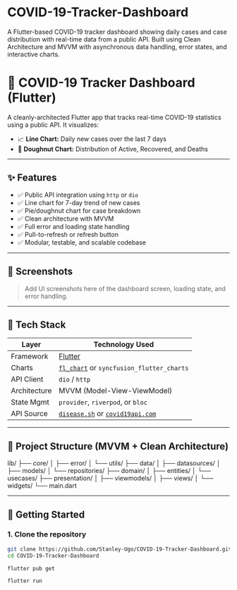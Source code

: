 # COVID-19-Tracker-Dashboard
A Flutter-based COVID-19 tracker dashboard showing daily cases and case distribution with real-time data from a public API. Built using Clean Architecture and MVVM with asynchronous data handling, error states, and interactive charts.

# 🦠 COVID-19 Tracker Dashboard (Flutter)

A cleanly-architected Flutter app that tracks real-time COVID-19 statistics using a public API. It visualizes:

- 📈 **Line Chart:** Daily new cases over the last 7 days
- 🍩 **Doughnut Chart:** Distribution of Active, Recovered, and Deaths

---

## ✨ Features

- ✅ Public API integration using `http` or `dio`
- ✅ Line chart for 7-day trend of new cases
- ✅ Pie/doughnut chart for case breakdown
- ✅ Clean architecture with MVVM
- ✅ Full error and loading state handling
- ✅ Pull-to-refresh or refresh button
- ✅ Modular, testable, and scalable codebase

---

## 📸 Screenshots

> Add UI screenshots here of the dashboard screen, loading state, and error handling.

---

## 🧰 Tech Stack

| Layer          | Technology Used                  |
|----------------|----------------------------------|
| Framework      | [Flutter](https://flutter.dev)   |
| Charts         | [`fl_chart`](https://pub.dev/packages/fl_chart) or `syncfusion_flutter_charts` |
| API Client     | `dio` / `http`                   |
| Architecture   | MVVM (Model-View-ViewModel)      |
| State Mgmt     | `provider`, `riverpod`, or `bloc`|
| API Source     | [`disease.sh`](https://disease.sh/) or [`covid19api.com`](https://covid19api.com) |

---

## 🧱 Project Structure (MVVM + Clean Architecture)
lib/
├── core/
│ ├── error/
│ └── utils/
├── data/
│ ├── datasources/
│ ├── models/
│ └── repositories/
├── domain/
│ ├── entities/
│ └── usecases/
├── presentation/
│ ├── viewmodels/
│ ├── views/
│ └── widgets/
└── main.dart


---

## 🚀 Getting Started

### 1. Clone the repository
```bash
git clone https://github.com/Stanley-Ugo/COVID-19-Tracker-Dashboard.git
cd COVID-19-Tracker-Dashboard

flutter pub get

flutter run
